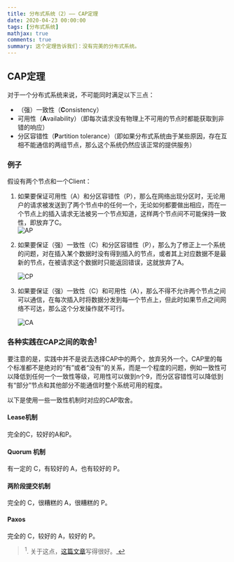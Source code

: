 ```yaml
---
title: 分布式系统（2）—— CAP定理
date: 2020-04-23 00:00:00
tags: [分布式系统]
mathjax: true
comments: true
summary: 这个定理告诉我们：没有完美的分布式系统。
---
```

<h2 id="CAP定理"><a class="headerlink" href="#CAP定理" title="CAP定理"></a>CAP定理</h2><p>对于一个分布式系统来说，不可能同时满足以下三点：</p>
<ul>
<li>（强）一致性（<strong>C</strong>onsistency） </li>
<li>可用性（<strong>A</strong>vailability）（即每次请求没有物理上不可用的节点时都能获取到非错的响应）</li>
<li>分区容错性（<strong>P</strong>artition tolerance）（即如果分布式系统由于某些原因，存在互相不能通信的两组节点，那么这个系统仍然应该正常的提供服务）</li>
</ul>
<h3 id="例子"><a class="headerlink" href="#例子" title="例子"></a>例子</h3><p>假设有两个节点和一个Client：</p>
<ol>
<li><p>如果要保证可用性（A）和分区容错性（P），那么在网络出现分区时，无论用户的请求被发送到了两个节点中的任何一个，无论如何都要做出相应，而在一个节点上的插入请求无法被另一个节点知道，这样两个节点间不可能保持一致性，即放弃了C。<br/><img alt="AP" src="./AP.png"/></p>
</li>
<li><p>如果要保证（强）一致性（C）和分区容错性（P），那么为了修正上一个系统的问题，对在插入某个数据时没有得到插入的节点，或者其上对应数据不是最新的节点，在被请求这个数据时只能返回错误，这就放弃了A。</p>
<p><img alt="CP" src="./CP.png"/></p>
</li>
<li><p>如果要保证（强）一致性（C）和可用性（A），那么不得不允许两个节点之间可以通信，在每次插入时将数据分发到每一个节点上，但此时如果节点之间网络不可达，那么这个分发操作就不可行。</p>
<p><img alt="CA" src="./CA.png"/></p>
</li>
</ol>
<h3 id="各种实践在CAP之间的取舍1"><a class="headerlink" href="#各种实践在CAP之间的取舍1" title="各种实践在CAP之间的取舍1"></a>各种实践在CAP之间的取舍<sup><a href="#fn_1" id="reffn_1">1</a></sup></h3><p>要注意的是，实践中并不是说去选择CAP中的两个，放弃另外一个。CAP里的每个标准都不是绝对的“有”或者“没有”的关系，而是一个程度的问题，例如一致性可以降低到任何一个一致性等级，可用性可以做到n个9，而分区容错性可以降低到有“部分”节点和其他部分不能通信时整个系统可用的程度。</p>
<p>以下是使用一些一致性机制时对应的CAP取舍。</p>
<h4 id="Lease机制"><a class="headerlink" href="#Lease机制" title="Lease机制"></a>Lease机制</h4><p>完全的C，较好的A和P。</p>
<h4 id="Quorum-机制"><a class="headerlink" href="#Quorum-机制" title="Quorum 机制"></a>Quorum 机制</h4><p>有一定的 C，有较好的 A，也有较好的 P。</p>

#### 两阶段提交机制
完全的 C，很糟糕的 A，很糟糕的 P。

#### Paxos
完全的 C，较好的 A，较好的 P。

<blockquote id="fn_1">
<sup>1</sup>. 关于这点，<a href="https://www.infoq.cn/article/cap-twelve-years-later-how-the-rules-have-changed/" rel="noopener" target="_blank">这篇文章</a>写得很好。<a href="#reffn_1" title="Jump back to footnote [1] in the text."> ↩</a>
</blockquote>


